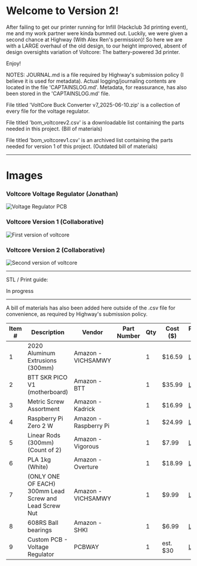 # Welcome to Version 2!

After failing to get our printer running for Infill (Hackclub 3d printing event), me and my work partner were kinda bummed out.
Luckily, we were given a second chance at Highway (With Alex Ren's permission)! So here we are with a LARGE overhaul of the old design, to our height improved, absent of design
oversights variation of Voltcore: The battery-powered 3d printer.

Enjoy!

NOTES: JOURNAL.md is a file required by Highway's submission policy (I believe it is used for metadata). Actual logging/journaling contents are located in the file 'CAPTAINSLOG.md'. Metadata, for reassurance, has also been stored in the 'CAPTAINSLOG.md' file.

File titled 'VoltCore Buck Converter v7_2025-06-10.zip' is a collection of every file for the voltage regulator.

File titled 'bom_voltcorev2.csv' is a downloadable list containing the parts needed in this project. (Bill of materials)

File titled 'bom_voltcorev1.csv' is an archived list containing the parts needed for version 1 of this project. (Outdated bill of materials)

---

# Images

### Voltcore Voltage Regulator (Jonathan)
![Voltage Regulator PCB](https://hc-cdn.hel1.your-objectstorage.com/s/v3/a33e2f25f2253e9198963682a06892cc19f41281_image.png)

### Voltcore Version 1 (Collaborative)
![First version of voltcore](https://hc-cdn.hel1.your-objectstorage.com/s/v3/1938e6dfb0fd1e251fb0e90e52e3a4a60d97b48b_image.png)

### Voltcore Version 2 (Collaborative)
![Second version of voltcore](https://hc-cdn.hel1.your-objectstorage.com/s/v3/e7ed24782be683a56ceb965632b9206521e7cefd_image.png)

---

STL / Print guide:

In progress

---

A bill of materials has also been added here outside of the .csv file for convenience, as required by Highway's submission policy.

| Item # | Description                             | Vendor                | Part Number | Qty | Cost ($) | Purchase Link                                                                                  |
|--------|-----------------------------------------|------------------------|-------------|-----|----------|------------------------------------------------------------------------------------------------|
| 1      | 2020 Aluminum Extrusions (300mm)                       | Amazon - VICHSAMWY    |           | 1   | $16.59   | [Link](https://www.amazon.com/European-Standard-Anodized-Aluminum-Extrusion/dp/B099N5HLM1) |
| 2      | BTT SKR PICO V1 (motherboard)                          | Amazon - BTT          |           | 1   | $35.99   | [Link](https://www.amazon.com/BIGTREETECH-Controller-Raspberry-Printing-Motherboard/dp/B09MYKL9MP) |
| 3      | Metric Screw Assortment                                | Amazon - Kadrick      |           | 1   | $16.99   | [Link](https://www.amazon.com/Kadrick-Assortment-M2-M3-M4/dp/B0CQJZCC9T) |
| 4      | Raspberry Pi Zero 2 W                                  | Amazon - Raspberry Pi |           | 1   | $24.99   | [Link](https://www.amazon.com/Raspberry-Zero-Bluetooth-RPi-2W/dp/B09LH5SBPS) |
| 5      | Linear Rods (300mm) (Count of 2)                       | Amazon - Vigorous     |           | 1   | $7.99    | [Link](https://www.amazon.com/8mm-300mm-Vigorous-Hardened-Printer/dp/B0CG37KS93) |
| 6      | PLA 1kg (White)                                        | Amazon - Overture     |           | 1   | $18.99   | [Link](https://www.amazon.com/OVERTURE-Filament-Printer-Dimensional-Accuracy/dp/B089S1HB8K) |
| 7      | (ONLY ONE OF EACH) 300mm Lead Screw and Lead Screw Nut | Amazon - VICHSAMWY    |           | 1   | $9.99    | [Link](https://www.amazon.com/dp/B0BWYH5ZKG) |
| 8      | 608RS Ball bearings                                    | Amazon - SHKI         |           | 1   | $6.99    | [Link](https://www.amazon.com/SHKI/dp/B09PKD8QZZ) |
| 9      | Custom PCB - Voltage Regulator                         | PCBWAY                |           | 1   | est. $30 | [Link](https://www.pcbway.com/) |
